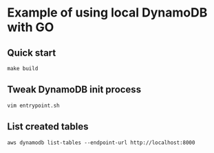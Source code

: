 # Example of using local DynamoDB with GO

## Quick start
`make build`

## Tweak DynamoDB init process
`vim entrypoint.sh`

## List created tables
`aws dynamodb list-tables --endpoint-url http://localhost:8000`
